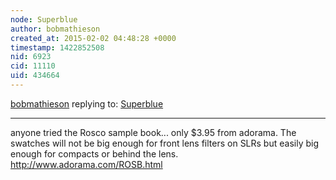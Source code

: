 ```yaml
---
node: Superblue
author: bobmathieson
created_at: 2015-02-02 04:48:28 +0000
timestamp: 1422852508
nid: 6923
cid: 11110
uid: 434664
---
```




[bobmathieson](../profile/bobmathieson) replying to: [Superblue](../notes/cfastie/04-20-2013/superblue)

----
anyone tried the Rosco sample book... only $3.95 from adorama.
The swatches will not be big enough for front lens filters on SLRs but easily big enough for compacts or behind the lens.
http://www.adorama.com/ROSB.html

